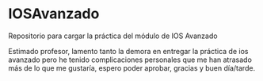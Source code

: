 # IOSAvanzado
Repositorio para cargar la práctica del módulo de IOS Avanzado

Estimado profesor, lamento tanto la demora en entregar la práctica de ios avanzado pero he tenido complicaciones personales que me han atrasado más de lo que me gustaría, espero poder aprobar, gracias y buen día/tarde.
